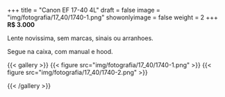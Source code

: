 +++
title = "Canon EF 17-40 4L"
draft = false
image = "img/fotografia/17_40/1740-1.png"
showonlyimage = false
weight = 2
+++
**R$ 3.000**

Lente novissima, sem marcas, sinais ou arranhoes.
<!--more-->

Segue na caixa, com manual e hood.

{{< gallery >}}
{{< figure src="img/fotografia/17_40/1740-1.png" >}}
{{< figure src="img/fotografia/17_40/1740-2.png" >}}

{{< /gallery >}}